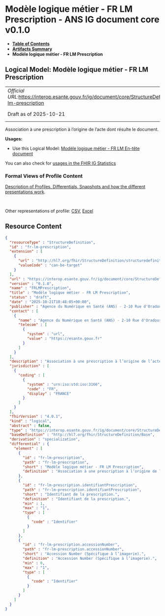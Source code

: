 # Modèle logique métier - FR LM Prescription - ANS IG document core v0.1.0

* [**Table of Contents**](toc.md)
* [**Artifacts Summary**](artifacts.md)
* **Modèle logique métier - FR LM Prescription**

## Logical Model: Modèle logique métier - FR LM Prescription 

| | |
| :--- | :--- |
| *Official URL*:https://interop.esante.gouv.fr/ig/document/core/StructureDefinition/fr-lm-prescription | *Version*:0.1.0 |
| Draft as of 2025-10-21 | *Computable Name*:FRLMPrescription |

 
Association à une prescription à l’origine de l’acte dont résulte le document. 

**Usages:**

* Use this Logical Model: [Modèle logique métier - FR LM En-tête document](StructureDefinition-fr-lm-entete-document.md)

You can also check for [usages in the FHIR IG Statistics](https://packages2.fhir.org/xig/ans.document.fr.core|current/StructureDefinition/fr-lm-prescription)

### Formal Views of Profile Content

 [Description of Profiles, Differentials, Snapshots and how the different presentations work](http://build.fhir.org/ig/FHIR/ig-guidance/readingIgs.html#structure-definitions). 

 

Other representations of profile: [CSV](StructureDefinition-fr-lm-prescription.csv), [Excel](StructureDefinition-fr-lm-prescription.xlsx) 



## Resource Content

```json
{
  "resourceType" : "StructureDefinition",
  "id" : "fr-lm-prescription",
  "extension" : [
    {
      "url" : "http://hl7.org/fhir/StructureDefinition/structuredefinition-type-characteristics",
      "valueCode" : "can-be-target"
    }
  ],
  "url" : "https://interop.esante.gouv.fr/ig/document/core/StructureDefinition/fr-lm-prescription",
  "version" : "0.1.0",
  "name" : "FRLMPrescription",
  "title" : "Modèle logique métier - FR LM Prescription",
  "status" : "draft",
  "date" : "2025-10-21T10:48:05+00:00",
  "publisher" : "Agence du Numérique en Santé (ANS) - 2-10 Rue d'Oradour-sur-Glane, 75015 Paris",
  "contact" : [
    {
      "name" : "Agence du Numérique en Santé (ANS) - 2-10 Rue d'Oradour-sur-Glane, 75015 Paris",
      "telecom" : [
        {
          "system" : "url",
          "value" : "https://esante.gouv.fr"
        }
      ]
    }
  ],
  "description" : "Association à une prescription à l’origine de l’acte dont résulte le document.",
  "jurisdiction" : [
    {
      "coding" : [
        {
          "system" : "urn:iso:std:iso:3166",
          "code" : "FR",
          "display" : "FRANCE"
        }
      ]
    }
  ],
  "fhirVersion" : "4.0.1",
  "kind" : "logical",
  "abstract" : false,
  "type" : "https://interop.esante.gouv.fr/ig/document/core/StructureDefinition/fr-lm-prescription",
  "baseDefinition" : "http://hl7.org/fhir/StructureDefinition/Base",
  "derivation" : "specialization",
  "differential" : {
    "element" : [
      {
        "id" : "fr-lm-prescription",
        "path" : "fr-lm-prescription",
        "short" : "Modèle logique métier - FR LM Prescription",
        "definition" : "Association à une prescription à l’origine de l’acte dont résulte le document."
      },
      {
        "id" : "fr-lm-prescription.identifiantPrescription",
        "path" : "fr-lm-prescription.identifiantPrescription",
        "short" : "Identifiant de la prescription.",
        "definition" : "Identifiant de la prescription.",
        "min" : 1,
        "max" : "1",
        "type" : [
          {
            "code" : "Identifier"
          }
        ]
      },
      {
        "id" : "fr-lm-prescription.accessionNumber",
        "path" : "fr-lm-prescription.accessionNumber",
        "short" : "Accession Number (Spécifique à l’imagerie).",
        "definition" : "Accession Number (Spécifique à l’imagerie).",
        "min" : 0,
        "max" : "1",
        "type" : [
          {
            "code" : "Identifier"
          }
        ]
      }
    ]
  }
}

```

